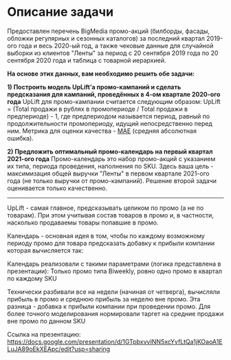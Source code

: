 # Описание задачи
Предоставлен перечень BigMedia промо-акций (билборды, фасады, обложки регулярных и сезонных каталогов) за последний квартал 2019-ого года и весь 2020-ый год, а также чековые данные для случайной выборки из клиентов "Ленты" за период с 20 сентября 2019 года по 20 сентября 2020 года и таблица с товарной иерархией.

**На основе этих данных, вам необходимо решить обе задачи:**

**1) Построить модель UpLift’а промо-кампаний и сделать предсказания для кампаний, проведённых в 4-ом квартале 2020-ого года**
UpLift для промо-кампании считается следующим образом: 
UpLift = (Total продажи в рублях в промопериоде / Total продажи в предпериоде) - 1, где предпериодом называется период, равный по продолжительности промопериоду, идущий непосредственно перед ним. Метрика для оценки качества - [MAE](https://en.wikipedia.org/wiki/Mean_absolute_error) (средняя абсолютная ошибка).

**2) Предложить оптимальный промо-календарь на первый квартал 2021-ого года**
Промо-календарь это набор промо-акций с указанием их типа, периода проведения, наполнения по SKU. Здесь ваша цель - максимизация общей выручки "Ленты" в первом квартале 2021-ого года (не только выручки от промо-кампаний). Решение второй задачи оценивается только качественно.

--------
UpLift - самая главное, предсказывать целиком по промо (а не по товарам). При этом учитывая состав товаров в промо и, в частности, насколько продаваемы товары попавшие в промо.

Календарь - основная идея в том, чтобы по каждому возможному периоду промо для товара предсказать добавку к прибыли компании которая вычисляется так:

Календарь реализовали с такими параметрами (логика представлена в презентации):
Только промо типа Biweekly, ровно одно промо в квартал по каждому SKU

Технически разбивали все на недели (начиная от четверга), вычисляли прибыль в промо и среднюю прибыль за неделю вне промо. Эта разница - добавка к прибыли компании при проведении промо. Для более точного моделирования нормировали таргет на средние продажи вне промо по данном SKU

Ссылка на презентацию: https://docs.google.com/presentation/d/1GTpbxvvINN5xcYvfLtQa1jKOaoA1ELuJA89oEkXEApc/edit?usp=sharing
